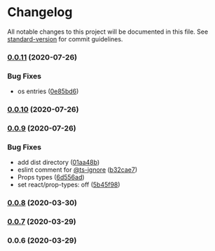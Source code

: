 # Changelog

All notable changes to this project will be documented in this file. See [standard-version](https://github.com/conventional-changelog/standard-version) for commit guidelines.

### [0.0.11](https://github.com/sprout2000/omikuji/compare/v0.0.10...v0.0.11) (2020-07-26)


### Bug Fixes

* os entries ([0e85bd6](https://github.com/sprout2000/omikuji/commit/0e85bd6f38184b1e724bd5bb5675c13790ba570b))

### [0.0.10](https://github.com/sprout2000/omikuji/compare/v0.0.9...v0.0.10) (2020-07-26)

### [0.0.9](https://github.com/sprout2000/omikuji/compare/v0.0.8...v0.0.9) (2020-07-26)


### Bug Fixes

* add dist directory ([01aa48b](https://github.com/sprout2000/omikuji/commit/01aa48b4060c2cf5c684e9838fb676d1e8ef1760))
* eslint comment for [@ts-ignore](https://github.com/ts-ignore) ([b32cae7](https://github.com/sprout2000/omikuji/commit/b32cae79864da91d6e55e1086003cb5fec0196f4))
* Props types ([6d556ad](https://github.com/sprout2000/omikuji/commit/6d556adc394b8d785f3567d21f2a9ea5e5d9c090))
* set react/prop-types: off ([5b45f98](https://github.com/sprout2000/omikuji/commit/5b45f98a9c334edf33627a199fdfad348fe6e1b5))

### [0.0.8](https://github.com/sprout2000/omikuji/compare/v0.0.7...v0.0.8) (2020-03-30)

### [0.0.7](https://github.com/sprout2000/omikuji/compare/v0.0.6...v0.0.7) (2020-03-29)

### 0.0.6 (2020-03-29)
